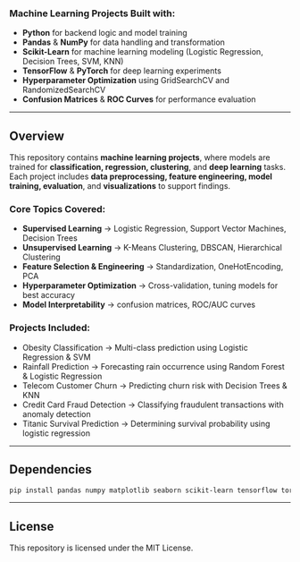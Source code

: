 ### Machine Learning Projects Built with:  
- **Python** for backend logic and model training  
- **Pandas** & **NumPy** for data handling and transformation  
- **Scikit-Learn** for machine learning modeling (Logistic Regression, Decision Trees, SVM, KNN)  
- **TensorFlow** & **PyTorch** for deep learning experiments  
- **Hyperparameter Optimization** using GridSearchCV and RandomizedSearchCV  
- **Confusion Matrices** & **ROC Curves** for performance evaluation  

---

## Overview

This repository contains **machine learning projects**, where models are trained for **classification, regression, clustering**, and **deep learning** tasks. Each project includes **data preprocessing, feature engineering, model training, evaluation**, and **visualizations** to support findings.  

### Core Topics Covered:
- **Supervised Learning** → Logistic Regression, Support Vector Machines, Decision Trees  
- **Unsupervised Learning** → K-Means Clustering, DBSCAN, Hierarchical Clustering  
- **Feature Selection & Engineering** → Standardization, OneHotEncoding, PCA  
- **Hyperparameter Optimization** → Cross-validation, tuning models for best accuracy  
- **Model Interpretability** → confusion matrices, ROC/AUC curves  

### Projects Included:  
- Obesity Classification → Multi-class prediction using Logistic Regression & SVM  
- Rainfall Prediction → Forecasting rain occurrence using Random Forest & Logistic Regression  
- Telecom Customer Churn → Predicting churn risk with Decision Trees & KNN
- Credit Card Fraud Detection → Classifying fraudulent transactions with anomaly detection
- Titanic Survival Prediction → Determining survival probability using logistic regression  

---

## Dependencies 

```bash
pip install pandas numpy matplotlib seaborn scikit-learn tensorflow torch tqdm
```

---

## License  

This repository is licensed under the MIT License. 
